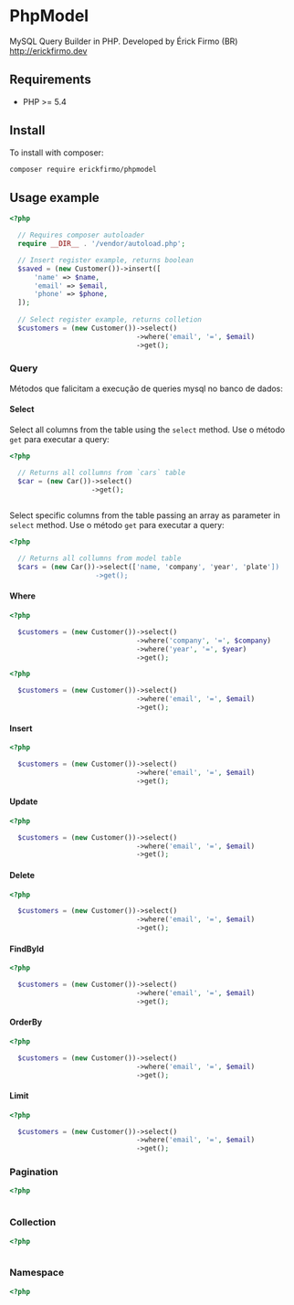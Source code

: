 # PhpModel
 MySQL Query Builder in PHP. Developed by Érick Firmo (BR) http://erickfirmo.dev
 
## Requirements
- PHP >= 5.4

## Install
To install with composer:

```sh
composer require erickfirmo/phpmodel
```

## Usage example
```php
<?php

  // Requires composer autoloader
  require __DIR__ . '/vendor/autoload.php';

  // Insert register example, returns boolean
  $saved = (new Customer())->insert([
      'name' => $name,
      'email' => $email,
      'phone' => $phone,
  ]);
  
  // Select register example, returns colletion
  $customers = (new Customer())->select()
                               ->where('email', '=', $email)
                               ->get();

```

### Query
Métodos que falicitam a execução de queries mysql no banco de dados:

#### Select

Select all columns from the table using the `select` method. Use o método `get` para executar a query:
```php
<?php

  // Returns all collumns from `cars` table
  $car = (new Car())->select()
                    ->get();
  
```

Select specific columns from the table passing an array as parameter in `select` method. Use o método `get` para executar a query:
```php
<?php

  // Returns all collumns from model table
  $cars = (new Car())->select(['name, 'company', 'year', 'plate'])
                     ->get();


```

#### Where
```php
<?php

  $customers = (new Customer())->select()
                               ->where('company', '=', $company)
                               ->where('year', '=', $year)
                               ->get();

```

```php
<?php

  $customers = (new Customer())->select()
                               ->where('email', '=', $email)
                               ->get();

```

#### Insert
```php
<?php

  $customers = (new Customer())->select()
                               ->where('email', '=', $email)
                               ->get();

```

#### Update
```php
<?php

  $customers = (new Customer())->select()
                               ->where('email', '=', $email)
                               ->get();

```

#### Delete
```php
<?php

  $customers = (new Customer())->select()
                               ->where('email', '=', $email)
                               ->get();

```

#### FindById
```php
<?php

  $customers = (new Customer())->select()
                               ->where('email', '=', $email)
                               ->get();

```

#### OrderBy
```php
<?php

  $customers = (new Customer())->select()
                               ->where('email', '=', $email)
                               ->get();

```

#### Limit
```php
<?php

  $customers = (new Customer())->select()
                               ->where('email', '=', $email)
                               ->get();

```
### Pagination
```php
<?php



```

### Collection
```php
<?php



```

### Namespace

```php
<?php

```

<!-- Relationships -->

<!-- Exceptions -->


<!--## License -->

<!--<a href="https://erickfirmo.dev" target="_blank">Érick Firmo</a>-->


